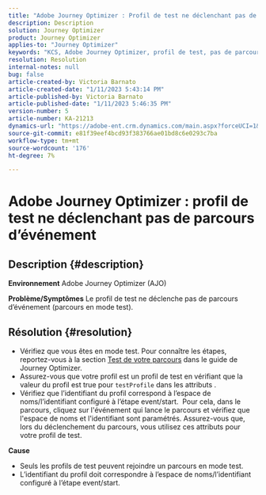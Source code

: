 ```yaml
---
title: "Adobe Journey Optimizer : Profil de test ne déclenchant pas de parcours d’événement"
description: Description
solution: Journey Optimizer
product: Journey Optimizer
applies-to: "Journey Optimizer"
keywords: "KCS, Adobe Journey Optimizer, profil de test, pas de parcours d’événement de déclenchement, AJO"
resolution: Resolution
internal-notes: null
bug: false
article-created-by: Victoria Barnato
article-created-date: "1/11/2023 5:43:14 PM"
article-published-by: Victoria Barnato
article-published-date: "1/11/2023 5:46:35 PM"
version-number: 5
article-number: KA-21213
dynamics-url: "https://adobe-ent.crm.dynamics.com/main.aspx?forceUCI=1&pagetype=entityrecord&etn=knowledgearticle&id=694ca26a-d791-ed11-aad1-6045bd006d92"
source-git-commit: e81f39eef4bcd93f383766ae01bd8c6e0293c7ba
workflow-type: tm+mt
source-wordcount: '176'
ht-degree: 7%

---
```


# Adobe Journey Optimizer : profil de test ne déclenchant pas de parcours d’événement

## Description {#description}

<b>Environnement</b>
Adobe Journey Optimizer (AJO)

<b>Problème/Symptômes</b>
Le profil de test ne déclenche pas de parcours d’événement (parcours en mode test).


## Résolution {#resolution}


- Vérifiez que vous êtes en mode test. Pour connaître les étapes, reportez-vous à la section [Test de votre parcours](https://experienceleague.adobe.com/docs/journey-optimizer/using/orchestrate-journeys/create-journey/testing-the-journey.html) dans le guide de Journey Optimizer.
- Assurez-vous que votre profil est un profil de test en vérifiant que la valeur du profil est true pour `testProfile` dans les attributs .
- Vérifiez que l’identifiant du profil correspond à l’espace de noms/l’identifiant configuré à l’étape event/start.  Pour cela, dans le parcours, cliquez sur l&#39;événement qui lance le parcours et vérifiez que l&#39;espace de noms et l&#39;identifiant sont paramétrés. Assurez-vous que, lors du déclenchement du parcours, vous utilisez ces attributs pour votre profil de test.

<b>Cause</b>
- Seuls les profils de test peuvent rejoindre un parcours en mode test.
- L’identifiant du profil doit correspondre à l’espace de noms/l’identifiant configuré à l’étape event/start.

